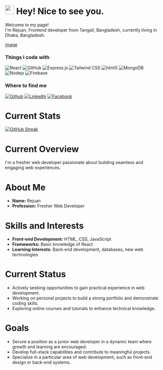 <h1><img src="https://emojis.slackmojis.com/emojis/images/1531849430/4246/blob-sunglasses.gif?1531849430" width="30"/> Hey! Nice to see you.</h1>


<p>Welcome to my page! </br> I'm Rejuan, Frontend developer from Tangail, Bangladesh, currently living in Dhaka, Bangladesh. </p>

[image](https://github.com/Rejuan7/rejuan7/assets/146606152/dbdf3f9b-595a-4b8d-81d4-6c2c22cfa07c)


<h3>Things I code with</h3>
<p>
  <img alt="React" src="https://img.shields.io/badge/-React-45b8d8?style=flat-square&logo=react&logoColor=white" />
  <img alt="GitHub" src="https://img.shields.io/badge/-GitHub-181717?style=flat-square&logo=github&logoColor=white" />
  <img alt="Express.js" src="https://img.shields.io/badge/-Express.js-000000?style=flat-square&logo=express&logoColor=white" />
  <img alt="Tailwind CSS" src="https://img.shields.io/badge/-Tailwind_CSS-38B2AC?style=flat-square&logo=tailwind-css&logoColor=white" />
  <img alt="html5" src="https://img.shields.io/badge/-HTML5-E34F26?style=flat-square&logo=html5&logoColor=white" />
  <img alt="MongoDB" src="https://img.shields.io/badge/-MongoDB-13aa52?style=flat-square&logo=mongodb&logoColor=white" />
  <img alt="Nodejs" src="https://img.shields.io/badge/-Nodejs-43853d?style=flat-square&logo=Node.js&logoColor=white" />
  <img alt="Firebase" src="https://img.shields.io/badge/-Firebase-FFCA28?style=flat-square&logo=Firebase&logoColor=white" />

</p>

<h3>Where to find me</h3>
<p>
<a href="https://github.com/Rejuan7" target="_blank"><img alt="Github" src="https://img.shields.io/badge/GitHub-%2312100E.svg?&style=for-the-badge&logo=Github&logoColor=white" /></a> <a href="https://www.linkedin.com/in/rejuan-ahmmed-22a6b22a6" target="_blank"><img alt="LinkedIn" src="https://img.shields.io/badge/linkedin-%230077B5.svg?&style=for-the-badge&logo=linkedin&logoColor=white" /></a>
<a href="https://www.facebook.com/rejuan.ahmmed.16" target="_blank">
<img alt="Facebook" src="https://img.shields.io/badge/facebook-%231877F2.svg?&style=for-the-badge&logo=facebook&logoColor=white" />
</a>

</p>

# Current Stats
[![GitHub Streak](https://streak-stats.demolab.com?user=Rejuan7&theme=dark)](https://git.io/streak-stats) 


# Current Overview

 I'm a fresher web developer passionate about building seamless and engaging web experiences.

# About Me
- **Name:** Rejuan
- **Profession:** Fresher Web Developer

# Skills and Interests
- **Front-end Development:** HTML, CSS, JavaScript
- **Frameworks:** Basic knowledge of React
- **Learning Interests:** Back-end development, databases, new web technologies

# Current Status
- Actively seeking opportunities to gain practical experience in web development.
- Working on personal projects to build a strong portfolio and demonstrate coding skills.
- Exploring online courses and tutorials to enhance technical knowledge.

# Goals
- Secure a position as a junior web developer in a dynamic team where growth and learning are encouraged.
- Develop full-stack capabilities and contribute to meaningful projects.
- Specialize in a particular area of web development, such as front-end design or back-end systems.




